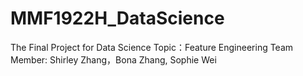 # MMF1922H_DataScience
The Final Project for Data Science
Topic：Feature Engineering
Team Member: Shirley Zhang，Bona Zhang, Sophie Wei
